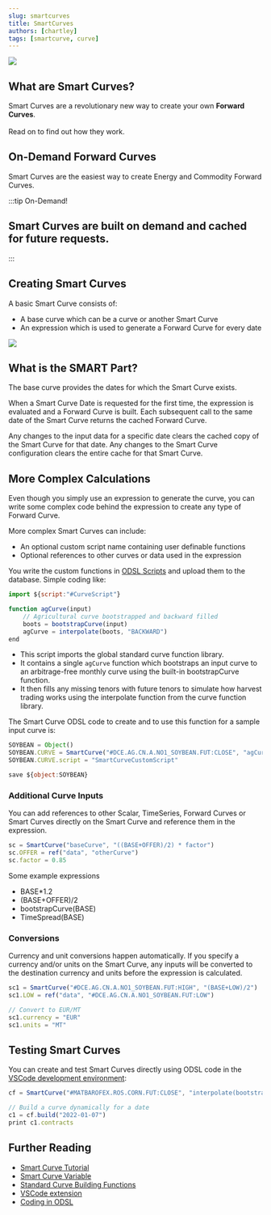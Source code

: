 ```yaml
---
slug: smartcurves
title: SmartCurves
authors: [chartley]
tags: [smartcurve, curve]
---
```


<div className="row">
  <div className="column">
    <img src="/img/blog/SmartCurvesBlog.png"/>
  </div>
  <div className="column">
  <h2>What are Smart Curves?</h2>  
    Smart Curves are a revolutionary new way to create your own <b>Forward Curves</b>.
    <br /><br />Read on to find out how they work.
  </div>
</div>

<!--truncate-->

## On-Demand Forward Curves
Smart Curves are the easiest way to create Energy and Commodity Forward Curves.

:::tip On-Demand!
## Smart Curves are built on demand and cached for future requests.
:::

## Creating Smart Curves
A basic Smart Curve consists of:

* A base curve which can be a curve or another Smart Curve
* An expression which is used to generate a Forward Curve for every date

![](/img/blog/BasePlusExpression.png)

## What is the SMART Part?
The base curve provides the dates for which the Smart Curve exists. 

When a Smart Curve Date is requested for the first time, the expression is evaluated and a Forward Curve is built.
Each subsequent call to the same date of the Smart Curve returns the cached Forward Curve.

Any changes to the input data for a specific date clears the cached copy of the Smart Curve for that date.
Any changes to the Smart Curve configuration clears the entire cache for that Smart Curve. 

## More Complex Calculations
Even though you simply use an expression to generate the curve, you can write some complex code behind the expression to create any type of Forward Curve.

More complex Smart Curves can include:

* An optional custom script name containing user definable functions
* Optional references to other curves or data used in the expression

You write the custom functions in [ODSL Scripts](/docs/odsl) and upload them to the database.
Simple coding like:

```js
import ${script:"#CurveScript"}

function agCurve(input)
    // Agricultural curve bootstrapped and backward filled
    boots = bootstrapCurve(input)
    agCurve = interpolate(boots, "BACKWARD")
end
```

* This script imports the global standard curve function library.
* It contains a single ```agCurve``` function which bootstraps an input curve to an arbitrage-free monthly curve using the built-in bootstrapCurve function.
* It then fills any missing tenors with future tenors to simulate how harvest trading works using the interpolate function from the curve function library.

The Smart Curve ODSL code to create and to use this function for a sample input curve is:

```js
SOYBEAN = Object()
SOYBEAN.CURVE = SmartCurve("#DCE.AG.CN.A.NO1_SOYBEAN.FUT:CLOSE", "agCurve(BASE)")
SOYBEAN.CURVE.script = "SmartCurveCustomScript"

save ${object:SOYBEAN}
```

### Additional Curve Inputs
You can add references to other Scalar, TimeSeries, Forward Curves or Smart Curves directly on the Smart Curve and reference them in the expression.

```js
sc = SmartCurve("baseCurve", "((BASE+OFFER)/2) * factor")
sc.OFFER = ref("data", "otherCurve")
sc.factor = 0.85
```

Some example expressions

* BASE*1.2
* (BASE+OFFER)/2
* bootstrapCurve(BASE)
* TimeSpread(BASE)

### Conversions
Currency and unit conversions happen automatically.
If you specify a currency and/or units on the Smart Curve, any inputs will be converted to the destination currency and units before the expression is calculated.

```js
sc1 = SmartCurve("#DCE.AG.CN.A.NO1_SOYBEAN.FUT:HIGH", "(BASE+LOW)/2")
sc1.LOW = ref("data", "#DCE.AG.CN.A.NO1_SOYBEAN.FUT:LOW")

// Convert to EUR/MT
sc1.currency = "EUR"
sc1.units = "MT"
```

## Testing Smart Curves
You can create and test Smart Curves directly using ODSL code in the [VSCode development environment](/docs/user/vscode):

```js
cf = SmartCurve("#MATBAROFEX.ROS.CORN.FUT:CLOSE", "interpolate(bootstrapCurve(BASE),'BACKWARD')")

// Build a curve dynamically for a date
c1 = cf.build("2022-01-07")
print c1.contracts
```

## Further Reading
* [Smart Curve Tutorial](/docs/tutorials/smart-curves)
* [Smart Curve Variable](/docs/odsl/variable/smartcurve)
* [Standard Curve Building Functions](/docs/public/scripts/curve-building)
* [VSCode extension](/docs/user/vscode)
* [Coding in ODSL](/docs/odsl)